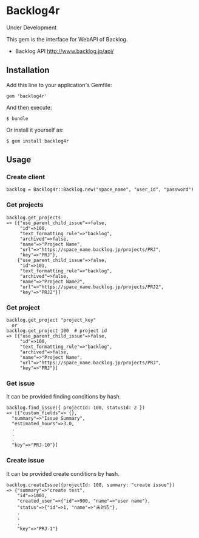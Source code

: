   # Backlog4r

Under Development

This gem is the interface for WebAPI of Backlog.
* Backlog API
http://www.backlog.jp/api/

## Installation

Add this line to your application's Gemfile:

    gem 'backlog4r'

And then execute:

    $ bundle

Or install it yourself as:

    $ gem install backlog4r

## Usage

### Create client

    backlog = Backlog4r::Backlog.new("space_name", "user_id", "password")

### Get projects

    backlog.get_projects
    => [{"use_parent_child_issue"=>false,
         "id"=>100,
         "text_formatting_rule"=>"backlog",
         "archived"=>false,
         "name"=>"Project Name",
         "url"=>"https://space_name.backlog.jp/projects/PRJ",
         "key"=>"PRJ"},
        {"use_parent_child_issue"=>false,
         "id"=>101,
         "text_formatting_rule"=>"backlog",
         "archived"=>false,
         "name"=>"Project Name2",
         "url"=>"https://space_name.backlog.jp/projects/PRJ2",
         "key"=>"PRJ2"}]

### Get project

    backlog.get_project "project_key"
      or
    backlog.get_project 100  # project id
    => [{"use_parent_child_issue"=>false,
         "id"=>100,
         "text_formatting_rule"=>"backlog",
         "archived"=>false,
         "name"=>"Project Name",
         "url"=>"https://space_name.backlog.jp/projects/PRJ",
         "key"=>"PRJ"}]

### Get issue

It can be provided finding conditions by hash.

    backlog.find_issue({ projectId: 100, statusId: 2 })
    => [{"custom_fields"=> {},
      "summary"=>"Issue Summary",
      "estimated_hours"=>3.0,
      .
      .
      .
      "key"=>"PRJ-10"}]

### Create issue

It can be provided create conditions by hash.

    backlog.createIssue({projectId: 100, summary: "create issue"})
    => {"summary"=>"create test",
        "id"=>1001,
        "created_user"=>{"id"=>900, "name"=>"user name"},
        "status"=>{"id"=>1, "name"=>"未対応"},
        .
        .
        .
        "key"=>"PRJ-1"}

